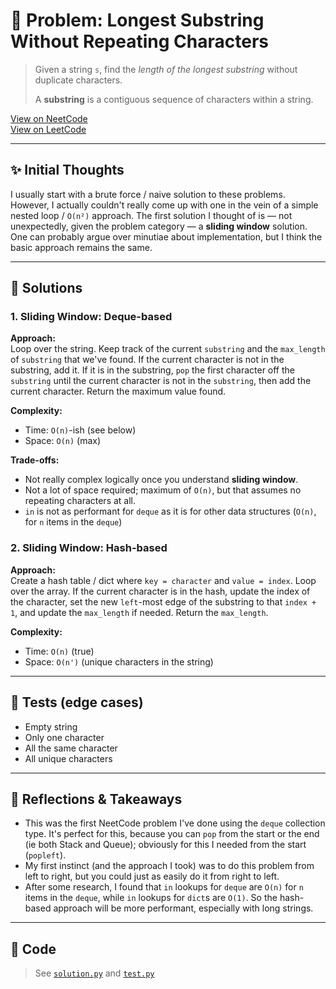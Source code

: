 # 🧠 Problem: Longest Substring Without Repeating Characters

> Given a string `s`, find the *length of the longest substring* without duplicate
> characters.
> 
> A **substring** is a contiguous sequence of characters within a string.

[View on NeetCode](https://neetcode.io/problems/longest-substring-without-duplicates/)  
[View on LeetCode](https://leetcode.com/problems/longest-substring-without-repeating-characters/)

---

## ✨ Initial Thoughts

I usually start with a brute force / naive solution to these problems. However,
I actually couldn't really come up with one in the vein of a simple nested loop
/ `O(n²)` approach. The first solution I thought of is — not unexpectedly, given
the problem category — a **sliding window** solution. One can probably argue
over minutiae about implementation, but I think the basic approach remains the
same.

---

## 🚀 Solutions

### 1. Sliding Window: Deque-based

**Approach:**  
Loop over the string. Keep track of the current `substring` and the `max_length`
of `substring` that we've found. If the current character is not in the
substring, add it. If it is in the substring, `pop` the first character off the
`substring` until the current character is not in the `substring`, then add the
current character. Return the maximum value found.

**Complexity:**  
- Time: `O(n)`-ish (see below)
- Space: `O(n)` (max)

**Trade-offs:**  
- Not really complex logically once you understand **sliding window**.
- Not a lot of space required; maximum of `O(n)`, but that assumes no repeating
  characters at all.
- `in` is not as performant for `deque` as it is for other data structures
  (`O(n)`, for `n` items in the `deque`)

### 2. Sliding Window: Hash-based

**Approach:**  
Create a hash table / dict where `key = character` and `value = index`. Loop
over the array. If the current character is in the hash, update the index of the
character, set the new `left`-most edge of the substring to that `index + 1`,
and update the `max_length` if needed. Return the `max_length`.

**Complexity:**  
- Time: `O(n)` (true)
- Space: `O(n')` (unique characters in the string)

---

## 🧪 Tests (edge cases)

- Empty string
- Only one character
- All the same character
- All unique characters

---

## 📌 Reflections & Takeaways

- This was the first NeetCode problem I've done using the `deque` collection
  type. It's perfect for this, because you can `pop` from the start or the end
  (ie both Stack and Queue); obviously for this I needed from the start
  (`popleft`).
- My first instinct (and the approach I took) was to do this problem from left
  to right, but you could just as easily do it from right to left.
- After some research, I found that `in` lookups for `deque` are `O(n)` for `n`
  items in the `deque`, while `in` lookups for `dict`s are `O(1)`. So the
  hash-based approach will be more performant, especially with long strings.

---

## 🧮 Code

> See [`solution.py`](./solution.py) and [`test.py`](./test.py)
